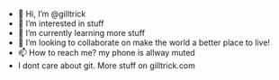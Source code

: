 - 👋 Hi, I’m @gilltrick
- 👀 I’m interested in stuff
- 🌱 I’m currently learning more stuff
- 💞️ I’m looking to collaborate on make the world a better place to live!
- 📫 How to reach me? my phone is allway muted
- I dont care about git. More stuff on gilltrick.com

<!---
gilltrick/gilltrick is a ✨ special ✨ repository because its `README.md` (this file) appears on your GitHub profile.
You can click the Preview link to take a look at your changes.
--->
